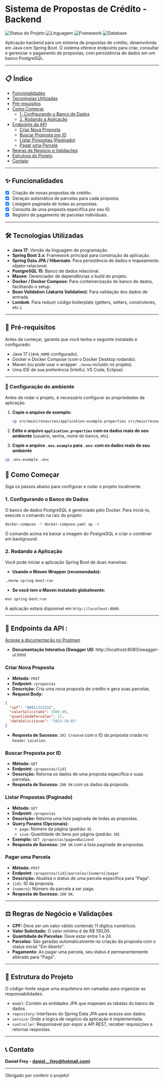 # Sistema de Propostas de Crédito - Backend

![Status do Projeto](https://img.shields.io/badge/status-concluído-green)
![Linguagem](https://img.shields.io/badge/java-17-blue)
![Framework](https://img.shields.io/badge/Spring%20Boot-3.x-brightgreen)
![Database](https://img.shields.io/badge/PostgreSQL-15-blue)

Aplicação backend para um sistema de propostas de crédito, desenvolvida em Java com Spring Boot. O sistema oferece endpoints para criar, consultar e gerenciar o pagamento de propostas, com persistência de dados em um banco PostgreSQL.

---

## 📋 Índice

- [Funcionalidades](#-funcionalidades)
- [Tecnologias Utilizadas](#-tecnologias-utilizadas)
- [Pré-requisitos](#-pré-requisitos)
- [Como Começar](#-como-começar)
  - [1. Configurando o Banco de Dados](#1-configurando-o-banco-de-dados)
  - [2. Rodando a Aplicação](#2-rodando-a-aplicação)
- [Endpoints da API](#-endpoints-da-api)
  - [Criar Nova Proposta](#criar-nova-proposta)
  - [Buscar Proposta por ID](#buscar-proposta-por-id)
  - [Listar Propostas (Paginado)](#listar-propostas-paginado)
  - [Pagar uma Parcela](#pagar-uma-parcela)
- [Regras de Negócio e Validações](#-regras-de-negócio-e-validações)
- [Estrutura do Projeto](#-estrutura-do-projeto)
- [Contato](#-contato)

---

## ✨ Funcionalidades

-   [x] Criação de novas propostas de crédito.
-   [x] Geração automática de parcelas para cada proposta.
-   [x] Listagem paginada de todas as propostas.
-   [x] Consulta de uma proposta específica por seu ID.
-   [x] Registro de pagamento de parcelas individuais.

---

## 🛠️ Tecnologias Utilizadas

-   **Java 17**: Versão da linguagem de programação.
-   **Spring Boot 3.x**: Framework principal para construção da aplicação.
-   **Spring Data JPA / Hibernate**: Para persistência de dados e mapeamento objeto-relacional.
-   **PostgreSQL 15**: Banco de dados relacional.
-   **Maven**: Gerenciador de dependências e build do projeto.
-   **Docker / Docker Compose**: Para conteinerização do banco de dados, facilitando o setup.
-   **Bean Validation (Jakarta Validation)**: Para validação dos dados de entrada.
-   **Lombok**: Para reduzir código boilerplate (getters, setters, construtores, etc.).

---

## 🚦 Pré-requisitos

Antes de começar, garanta que você tenha o seguinte instalado e configurado:

-   Java 17 (`JAVA_HOME` configurado).
-   Docker e Docker Compose (com o Docker Desktop rodando).
-   Maven (ou pode usar o wrapper `./mvnw` incluído no projeto).
-   Uma IDE de sua preferência (IntelliJ, VS Code, Eclipse).

---

### 📄 Configuração do ambiente

Antes de rodar o projeto, é necessário configurar as propriedades da aplicação.

1. **Copie o arquivo de exemplo:**

   ```bash
   cp src/main/resources/application-example.properties src/main/resources/application.properties
   ```

2. **Edite o arquivo `application.properties` com os dados reais do seu ambiente** 
(usuário, senha, nome do banco, etc).

3. **Copie o arquivo `.env.example` para `.env`: com os dados reais do seu ambiente**

```bash
cp .env.example .env
```

## 🚀 Como Começar

Siga os passos abaixo para configurar e rodar o projeto localmente.

### 1. Configurando o Banco de Dados

O banco de dados PostgreSQL é gerenciado pelo Docker. Para iniciá-lo, execute o comando na raiz do projeto:

```bash
docker-compose -f docker-compose.yaml up -d
```

O comando acima irá baixar a imagem do PostgreSQL e criar o contêiner em background.

### 2. Rodando a Aplicação

Você pode iniciar a aplicação Spring Boot de duas maneiras:

-   **Usando o Maven Wrapper (recomendado):**

```bash
./mvnw spring-boot:run
```

-   **Se você tem o Maven instalado globalmente:**

```bash
mvn spring-boot:run
```

A aplicação estará disponível em `http://localhost:8080`.

---

## 🔌 Endpoints da API : 
[Acesse a documentação no Postman](https://danielfre-3474848.postman.co/workspace/Daniel-Frey's-Workspace~205d4ffc-f540-4d4d-89a4-763021a12a87/collection/47426172-0fac7317-4019-4974-b571-dd7f5f4fee8e?action=share&creator=47426172)

-   **Documentação Interativa (Swagger UI):** http://localhost:8080/swagger-ui.html

### Criar Nova Proposta

-   **Método:** `POST`
-   **Endpoint:** `/propostas`
-   **Descrição:** Cria uma nova proposta de crédito e gera suas parcelas.
-   **Request Body:**

```json
{
  "cpf": "00011122233",
  "valorSolicitado": 1000.00,
  "quantidadeParcelas": 12,
  "dataSolicitacao": "2023-10-01"
}
```

-   **Resposta de Sucesso:** `201 Created` com o ID da proposta criada no `header Location`.

### Buscar Proposta por ID

-   **Método:** `GET`
-   **Endpoint:** `/propostas/{id}`
-   **Descrição:** Retorna os dados de uma proposta específica e suas parcelas.
-   **Resposta de Sucesso:** `200 OK` com os dados da proposta.

### Listar Propostas (Paginado)

-   **Método:** `GET`
-   **Endpoint:** `/propostas`
-   **Descrição:** Retorna uma lista paginada de todas as propostas.
-   **Query Params (Opcionais):**
    -   `page`: Número da página (padrão: `0`).
    -   `size`: Quantidade de itens por página (padrão: `10`).
-   **Exemplo:** `GET /propostas?page=0&size=5`
-   **Resposta de Sucesso:** `200 OK` com a lista paginada de propostas.

### Pagar uma Parcela

-   **Método:** `POST`
-   **Endpoint:** `/propostas/{id}/parcelas/{numero}/pagar`
-   **Descrição:** Atualiza o status de uma parcela específica para "Paga".
-   `{id}`: ID da proposta.
-   `{numero}`: Número da parcela a ser paga.
-   **Resposta de Sucesso:** `200 OK`.

---

## ⚖️ Regras de Negócio e Validações

-   **CPF:** Deve ser um valor válido contendo 11 dígitos numéricos.
-   **Valor Solicitado:** O valor mínimo é de R$ 100,00.
-   **Quantidade de Parcelas:** Deve estar entre 1 e 24.
-   **Parcelas:** São geradas automaticamente na criação da proposta com o status inicial "Em Aberto".
-   **Pagamento:** Ao pagar uma parcela, seu status é permanentemente alterado para "Paga".

---

## 📂 Estrutura do Projeto

O código-fonte segue uma arquitetura em camadas para organizar as responsabilidades:

-   `model`: Contém as entidades JPA que mapeiam as tabelas do banco de dados.
-   `repository`: Interfaces do Spring Data JPA para acesso aos dados.
-   `service`: Onde a lógica de negócio da aplicação é implementada.
-   `controller`: Responsável por expor a API REST, receber requisições e retornar respostas.

---

## 📞 Contato

**Daniel Frey - daniel._.frey@hotmail.com)**

<!-- Link do Projeto: `(link do repositório no GitHub)` -->

---

Obrigado por conferir o projeto!